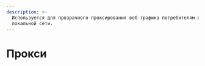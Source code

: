 ```yaml
---
description: >-
  Используется для прозрачного проксирования веб-трафика потребителям в
  локальной сети.
---
```


# Прокси

